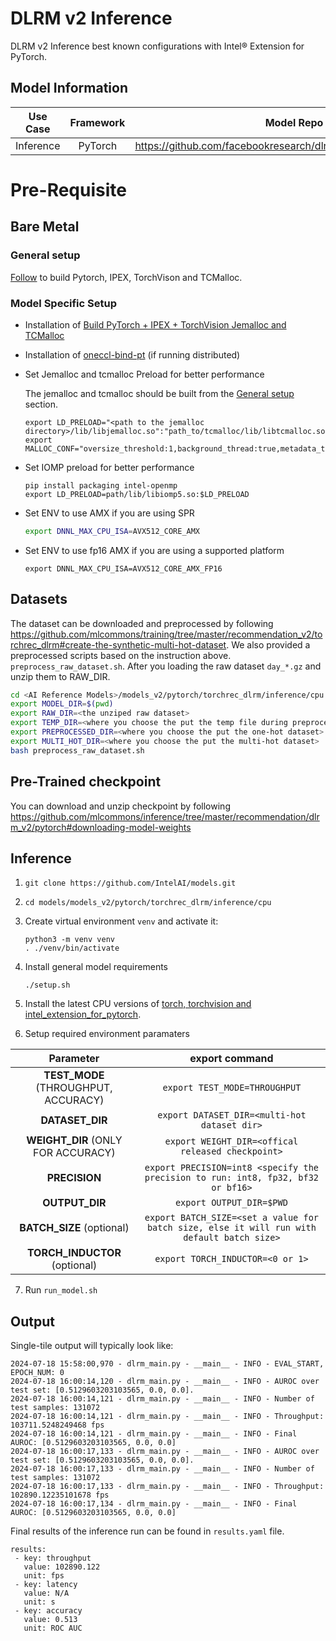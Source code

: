 # DLRM v2 Inference

DLRM v2 Inference best known configurations with Intel® Extension for PyTorch.

## Model Information

| **Use Case** | **Framework** | **Model Repo** | **Branch/Commit/Tag** | **Optional Patch** |
|:---:| :---: |:--------------:|:---------------------:|:------------------:|
|  Inference   |    PyTorch    |       https://github.com/facebookresearch/dlrm/tree/main/torchrec_dlrm       |           -           |         -          |

# Pre-Requisite
## Bare Metal
### General setup

[Follow](https://github.com/IntelAI/models/blob/master/docs/general/pytorch/BareMetalSetup.md) to build Pytorch, IPEX, TorchVison and TCMalloc.

### Model Specific Setup

* Installation of [Build PyTorch + IPEX + TorchVision Jemalloc and TCMalloc](https://github.com/IntelAI/models/blob/master/docs/general/pytorch/BareMetalSetup.md)
* Installation of [oneccl-bind-pt](https://pytorch-extension.intel.com/release-whl/stable/cpu/us/oneccl-bind-pt/) (if running distributed)
* Set Jemalloc and tcmalloc Preload for better performance

  The jemalloc and tcmalloc should be built from the [General setup](#general-setup) section.
  ```
  export LD_PRELOAD="<path to the jemalloc directory>/lib/libjemalloc.so":"path_to/tcmalloc/lib/libtcmalloc.so":$LD_PRELOAD
  export MALLOC_CONF="oversize_threshold:1,background_thread:true,metadata_thp:auto,dirty_decay_ms:9000000000,muzzy_decay_ms:9000000000"
  ```
* Set IOMP preload for better performance
  ```
  pip install packaging intel-openmp
  export LD_PRELOAD=path/lib/libiomp5.so:$LD_PRELOAD
  ```

* Set ENV to use AMX if you are using SPR
  ```bash
  export DNNL_MAX_CPU_ISA=AVX512_CORE_AMX
  ```
* Set ENV to use fp16 AMX if you are using a supported platform
  ```
  export DNNL_MAX_CPU_ISA=AVX512_CORE_AMX_FP16
  ```

## Datasets
The dataset can be downloaded and preprocessed by following https://github.com/mlcommons/training/tree/master/recommendation_v2/torchrec_dlrm#create-the-synthetic-multi-hot-dataset.
We also provided a preprocessed scripts based on the instruction above. `preprocess_raw_dataset.sh`.
After you loading the raw dataset `day_*.gz` and unzip them to RAW_DIR.
```bash
cd <AI Reference Models>/models_v2/pytorch/torchrec_dlrm/inference/cpu
export MODEL_DIR=$(pwd)
export RAW_DIR=<the unziped raw dataset>
export TEMP_DIR=<where you choose the put the temp file during preprocess>
export PREPROCESSED_DIR=<where you choose the put the one-hot dataset>
export MULTI_HOT_DIR=<where you choose the put the multi-hot dataset>
bash preprocess_raw_dataset.sh
```

## Pre-Trained checkpoint
You can download and unzip checkpoint by following
https://github.com/mlcommons/inference/tree/master/recommendation/dlrm_v2/pytorch#downloading-model-weights

## Inference
1. `git clone https://github.com/IntelAI/models.git`
2. `cd models/models_v2/pytorch/torchrec_dlrm/inference/cpu`
3. Create virtual environment `venv` and activate it:
    ```
    python3 -m venv venv
    . ./venv/bin/activate
    ```
4. Install general model requirements
    ```
    ./setup.sh
    ```
5. Install the latest CPU versions of [torch, torchvision and intel_extension_for_pytorch](https://intel.github.io/intel-extension-for-pytorch/index.html#installation).

6. Setup required environment paramaters

| **Parameter**                |                                  **export command**                                  |
|:---------------------------:|:------------------------------------------------------------------------------------:|
| **TEST_MODE** (THROUGHPUT, ACCURACY)              | `export TEST_MODE=THROUGHPUT`                  |
| **DATASET_DIR**             |                               `export DATASET_DIR=<multi-hot dataset dir>`                                  |
| **WEIGHT_DIR** (ONLY FOR ACCURACY)     |                 `export WEIGHT_DIR=<offical released checkpoint>`        |
| **PRECISION**    |                               `export PRECISION=int8 <specify the precision to run: int8, fp32, bf32 or bf16>`                             |
| **OUTPUT_DIR**    |                               `export OUTPUT_DIR=$PWD`                               |
| **BATCH_SIZE** (optional) |                               `export BATCH_SIZE=<set a value for batch size, else it will run with default batch size>`                                |
| **TORCH_INDUCTOR** (optional) |                               `export TORCH_INDUCTOR=<0 or 1>`                                |

7. Run `run_model.sh`
## Output

Single-tile output will typically look like:

```
2024-07-18 15:58:00,970 - dlrm_main.py - __main__ - INFO - EVAL_START, EPOCH_NUM: 0
2024-07-18 16:00:14,120 - dlrm_main.py - __main__ - INFO - AUROC over test set: [0.5129603203103565, 0.0, 0.0].
2024-07-18 16:00:14,121 - dlrm_main.py - __main__ - INFO - Number of test samples: 131072
2024-07-18 16:00:14,121 - dlrm_main.py - __main__ - INFO - Throughput: 103711.5248249468 fps
2024-07-18 16:00:14,121 - dlrm_main.py - __main__ - INFO - Final AUROC: [0.5129603203103565, 0.0, 0.0]
2024-07-18 16:00:17,133 - dlrm_main.py - __main__ - INFO - AUROC over test set: [0.5129603203103565, 0.0, 0.0].
2024-07-18 16:00:17,133 - dlrm_main.py - __main__ - INFO - Number of test samples: 131072
2024-07-18 16:00:17,133 - dlrm_main.py - __main__ - INFO - Throughput: 102890.12235101678 fps
2024-07-18 16:00:17,134 - dlrm_main.py - __main__ - INFO - Final AUROC: [0.5129603203103565, 0.0, 0.0]
```


Final results of the inference run can be found in `results.yaml` file.
```
results:
 - key: throughput
   value: 102890.122
   unit: fps
 - key: latency
   value: N/A
   unit: s
 - key: accuracy
   value: 0.513
   unit: ROC AUC
```
